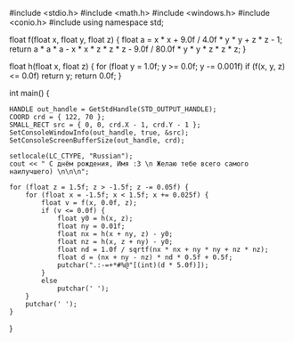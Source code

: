#include <stdio.h>
#include <math.h>
#include <windows.h>
#include <conio.h>
#include <iostream>
using namespace std;

float f(float x, float y, float z) {
    float a = x * x + 9.0f / 4.0f * y * y + z * z - 1;
    return a * a * a - x * x * z * z * z - 9.0f / 80.0f * y * y * z * z * z;
}

float h(float x, float z) {
    for (float y = 1.0f; y >= 0.0f; y -= 0.001f)
        if (f(x, y, z) <= 0.0f)
            return y;
    return 0.0f;
}


int main() {
    
    HANDLE out_handle = GetStdHandle(STD_OUTPUT_HANDLE);
    COORD crd = { 122, 70 };
    SMALL_RECT src = { 0, 0, crd.X - 1, crd.Y - 1 };
    SetConsoleWindowInfo(out_handle, true, &src);
    SetConsoleScreenBufferSize(out_handle, crd);

    setlocale(LC_CTYPE, "Russian");
    cout << " С днём рождения, Имя :3 \n Желаю тебе всего самого наилучшего) \n\n\n";

    for (float z = 1.5f; z > -1.5f; z -= 0.05f) {
        for (float x = -1.5f; x < 1.5f; x += 0.025f) {
            float v = f(x, 0.0f, z);
            if (v <= 0.0f) {
                float y0 = h(x, z);
                float ny = 0.01f;
                float nx = h(x + ny, z) - y0;
                float nz = h(x, z + ny) - y0;
                float nd = 1.0f / sqrtf(nx * nx + ny * ny + nz * nz);
                float d = (nx + ny - nz) * nd * 0.5f + 0.5f;
                putchar(".:-=+*#%@"[(int)(d * 5.0f)]);
            }
            else
                putchar(' ');
        }
        putchar(' ');
    }

}
